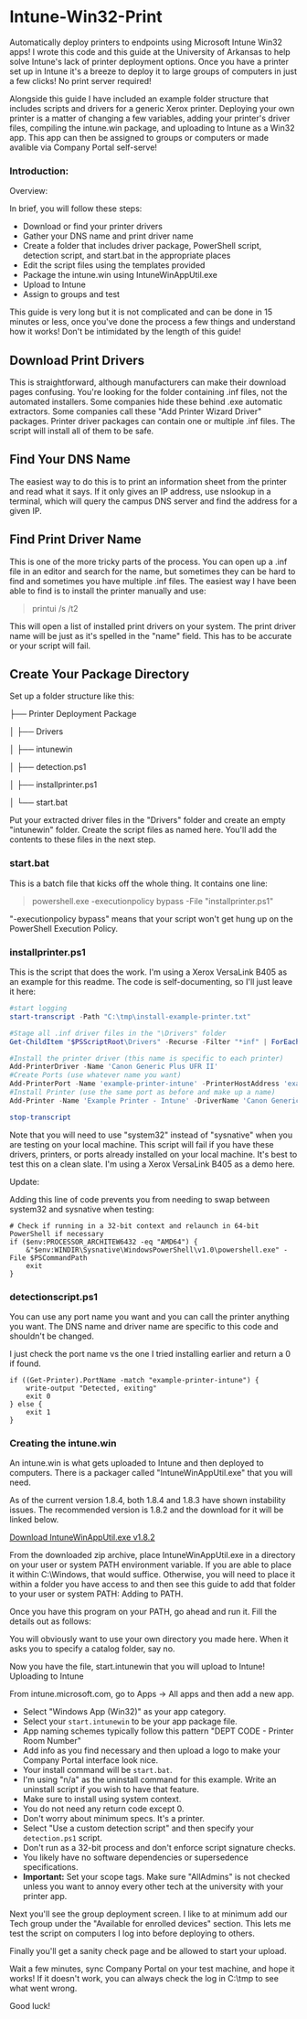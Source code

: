 # Intune-Win32-Print

Automatically deploy printers to endpoints using Microsoft Intune Win32 apps! I wrote this code and this guide at the University of Arkansas to help solve Intune's lack of printer deployment options. Once you have a printer set up in Intune it's a breeze to deploy it to large groups of computers in just a few clicks! No print server required! 

Alongside this guide I have included an example folder structure that includes scripts and drivers for a generic Xerox printer. Deploying your own printer is a matter of changing a few variables, adding your printer's driver files, compiling the intune.win package, and uploading to Intune as a Win32 app. This app can then be assigned to groups or computers or made avalible via Company Portal self-serve!

### **Introduction:**

Overview:

In brief, you will follow these steps:

- Download or find your printer drivers
- Gather your DNS name and print driver name
- Create a folder that includes driver package, PowerShell script, detection script, and start.bat in the appropriate places
- Edit the script files using the templates provided
- Package the intune.win using IntuneWinAppUtil.exe
- Upload to Intune
- Assign to groups and test

This guide is very long but it is not complicated and can be done in 15 minutes or less, once you've done the process a few things and understand how it works! Don't be intimidated by the length of this guide!

## Download Print Drivers

This is straightforward, although manufacturers can make their download pages confusing. You're looking for the folder containing .inf files, not the automated installers. Some companies hide these behind .exe automatic extractors. Some companies call these "Add Printer Wizard Driver" packages. Printer driver packages can contain one or multiple .inf files. The script will install all of them to be safe.

## Find Your DNS Name

The easiest way to do this is to print an information sheet from the printer and read what it says. If it only gives an IP address, use nslookup in a terminal, which will query the campus DNS server and find the address for a given IP.

## Find Print Driver Name

This is one of the more tricky parts of the process. You can open up a .inf file in an editor and search for the name, but sometimes they can be hard to find and sometimes you have multiple .inf files. The easiest way I have been able to find is to install the printer manually and use:

> printui /s /t2

This will open a list of installed print drivers on your system. The print driver name will be just as it's spelled in the "name" field. This has to be accurate or your script will fail.

## Create Your Package Directory

Set up a folder structure like this:

├── Printer Deployment Package

│ ├── Drivers

│ ├── intunewin

│ ├── detection.ps1

│ ├── installprinter.ps1

│ └── start.bat

Put your extracted driver files in the "Drivers" folder and create an empty "intunewin" folder. Create the script files as named here. You'll add the contents to these files in the next step.

### start.bat

This is a batch file that kicks off the whole thing. It contains one line:

> powershell.exe -executionpolicy bypass -File "installprinter.ps1"


"-executionpolicy bypass" means that your script won't get hung up on the PowerShell Execution Policy.

### installprinter.ps1

This is the script that does the work. I'm using a Xerox VersaLink B405 as an example for this readme. The code is self-documenting, so I'll just leave it here:

```powershell
#start logging
start-transcript -Path "C:\tmp\install-example-printer.txt"

#Stage all .inf driver files in the "\Drivers" folder
Get-ChildItem "$PSScriptRoot\Drivers" -Recurse -Filter "*inf" | ForEach-Object { C:\Windows\sysnative\pnputil.exe /add-driver $_.FullName /install } 

#Install the printer driver (this name is specific to each printer)
Add-PrinterDriver -Name 'Canon Generic Plus UFR II'
#Create Ports (use whatever name you want)
Add-PrinterPort -Name 'example-printer-intune' -PrinterHostAddress 'example-printer.ddns.uark.edu'
#Install Printer (use the same port as before and make up a name)
Add-Printer -Name 'Example Printer - Intune' -DriverName 'Canon Generic Plus UFR II' -PortName 'example-printer-intune'

stop-transcript
```

Note that you will need to use "system32" instead of "sysnative" when you are testing on your local machine. This script will fail if you have these drivers, printers, or ports already installed on your local machine. It's best to test this on a clean slate. I'm using a Xerox VersaLink B405 as a demo here.

Update:

Adding this line of code prevents you from needing to swap between system32 and sysnative when testing:

```
# Check if running in a 32-bit context and relaunch in 64-bit PowerShell if necessary
if ($env:PROCESSOR_ARCHITEW6432 -eq "AMD64") {
    &"$env:WINDIR\Sysnative\WindowsPowerShell\v1.0\powershell.exe" -File $PSCommandPath
    exit
}
```

### detectionscript.ps1

You can use any port name you want and you can call the printer anything you want. The DNS name and driver name are specific to this code and shouldn't be changed.

I just check the port name vs the one I tried installing earlier and return a 0 if found.

```
if ((Get-Printer).PortName -match "example-printer-intune") {
    write-output "Detected, exiting"
    exit 0
} else {
    exit 1
}
```
### Creating the intune.win

An intune.win is what gets uploaded to Intune and then deployed to computers. There is a packager called "IntuneWinAppUtil.exe" that you will need.

As of the current version 1.8.4, both 1.8.4 and 1.8.3 have shown instability issues. The recommended version is 1.8.2 and the download for it will be linked below.

[Download IntuneWinAppUtil.exe v1.8.2](https://github.com/microsoft/Microsoft-Win32-Content-Prep-Tool/archive/refs/tags/v1.8.2.zip)

From the downloaded zip archive, place IntuneWinAppUtil.exe in a directory on your user or system PATH environment variable. If you are able to place it within C:\Windows, that would suffice. Otherwise, you will need to place it within a folder you have access to and then see this guide to add that folder to your user or system PATH: Adding to PATH.

Once you have this program on your PATH, go ahead and run it. Fill the details out as follows:

You will obviously want to use your own directory you made here. When it asks you to specify a catalog folder, say no.

Now you have the file, start.intunewin that you will upload to Intune!
Uploading to Intune

From intune.microsoft.com, go to Apps -> All apps and then add a new app.

- Select "Windows App (Win32)" as your app category.
- Select your `start.intunewin` to be your app package file.
- App naming schemes typically follow this pattern "DEPT CODE - Printer Room Number"
- Add info as you find necessary and then upload a logo to make your Company Portal interface look nice.
- Your install command will be `start.bat`.
- I'm using "n/a" as the uninstall command for this example. Write an uninstall script if you wish to have that feature.
- Make sure to install using system context.
- You do not need any return code except 0.
- Don't worry about minimum specs. It's a printer.
- Select "Use a custom detection script" and then specify your `detection.ps1` script.
- Don't run as a 32-bit process and don't enforce script signature checks.
- You likely have no software dependencies or supersedence specifications.
- **Important:** Set your scope tags. Make sure "AllAdmins" is not checked unless you want to annoy every other tech at the university with your printer app.

Next you'll see the group deployment screen. I like to at minimum add our Tech group under the "Available for enrolled devices" section. This lets me test the script on computers I log into before deploying to others.

Finally you'll get a sanity check page and be allowed to start your upload.

Wait a few minutes, sync Company Portal on your test machine, and hope it works! If it doesn't work, you can always check the log in C:\tmp to see what went wrong.

Good luck!


